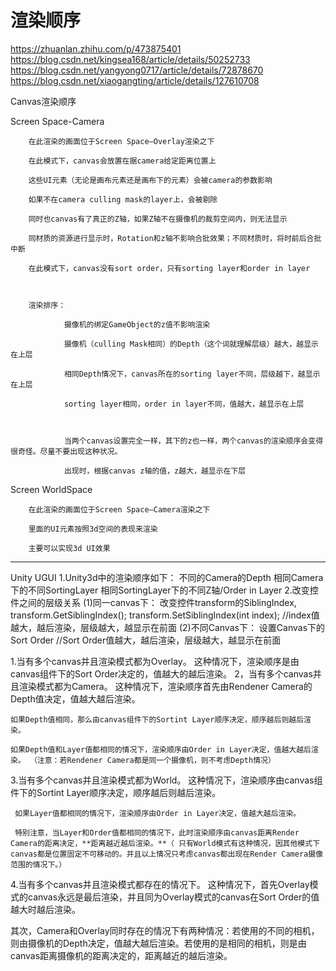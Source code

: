 # 渲染顺序

<https://zhuanlan.zhihu.com/p/473875401>
<https://blog.csdn.net/kingsea168/article/details/50252733>
<https://blog.csdn.net/yangyong0717/article/details/72878670>
<https://blog.csdn.net/xiaogangting/article/details/127610708>

Canvas渲染顺序

Screen Space-Camera

        在此渲染的画面位于Screen Space–Overlay渲染之下

        在此模式下，canvas会放置在据camera给定距离位置上

        这些UI元素（无论是画布元素还是画布下的元素）会被camera的参数影响

        如果不在camera culling mask的layer上，会被剔除

        同时也canvas有了真正的Z轴，如果Z轴不在摄像机的裁剪空间内，则无法显示

        同材质的资源进行显示时，Rotation和z轴不影响合批效果；不同材质时，将时前后合批中断

        在此模式下，canvas没有sort order，只有sorting layer和order in layer

 

        渲染排序：

                摄像机的绑定GameObject的z值不影响渲染

                摄像机（culling Mask相同）的Depth（这个词就理解层级）越大，越显示在上层

                相同Depth情况下，canvas所在的sorting layer不同，层级越下，越显示在上层

                sorting layer相同，order in layer不同，值越大，越显示在上层

 

                当两个canvas设置完全一样，其下的z也一样，两个canvas的渲染顺序会变得很奇怪。尽量不要出现这种状况。

                出现时，根据canvas z轴的值，z越大，越显示在下层

Screen WorldSpace

        在此渲染的画面位于Screen Space–Camera渲染之下

        里面的UI元素按照3d空间的表现来渲染

        主要可以实现3d UI效果

---
Unity UGUI
1.Unity3d中的渲染顺序如下：
  不同的Camera的Depth
  相同Camera下的不同SortingLayer
  相同SortingLayer下的不同Z轴/Order in Layer
2.改变控件之间的层级关系
 (1)同一canvas下：
     改变控件transform的SiblingIndex,
     transform.GetSiblingIndex();
     transform.SetSiblingIndex(int index); //index值越大，越后渲染，层级越大，越显示在前面
 (2)不同Canvas下：
    设置Canvas下的Sort Order //Sort Order值越大，越后渲染，层级越大，越显示在前面


1.当有多个canvas并且渲染模式都为Overlay。
    这种情况下，渲染顺序是由canvas组件下的Sort Order决定的，值越大的越后渲染。
2，当有多个canvas并且渲染模式都为Camera。
    这种情况下，渲染顺序首先由Rendener Camera的Depth值决定，值越大越后渲染。

    如果Depth值相同，那么由canvas组件下的Sortint Layer顺序决定，顺序越后则越后渲染。

    如果Depth值和Layer值都相同的情况下，渲染顺序由Order in Layer决定，值越大越后渲染。 （注意：若Rendener Camera都是同一个摄像机，则不考虑Depth情况）
3.当有多个canvas并且渲染模式都为World。
     这种情况下，渲染顺序由canvas组件下的Sortint Layer顺序决定，顺序越后则越后渲染。

     如果Layer值都相同的情况下，渲染顺序由Order in Layer决定，值越大越后渲染。

     特别注意，当Layer和Order值都相同的情况下，此时渲染顺序由canvas距离Render Camera的距离决定，**距离越近越后渲染。**（ 只有World模式有这种情况，因其他模式下canvas都是位置固定不可移动的。并且以上情况只考虑canvas都出现在Render Camera摄像范围的情况下。）
4.当有多个canvas并且渲染模式都存在的情况下。
     这种情况下，首先Overlay模式的canvas永远是最后渲染，并且同为Overlay模式的canvas在Sort Order的值越大时越后渲染。

   其次，Camera和Overlay同时存在的情况下有两种情况：若使用的不同的相机，则由摄像机的Depth决定，值越大越后渲染。若使用的是相同的相机，则是由canvas距离摄像机的距离决定的，距离越近的越后渲染。


